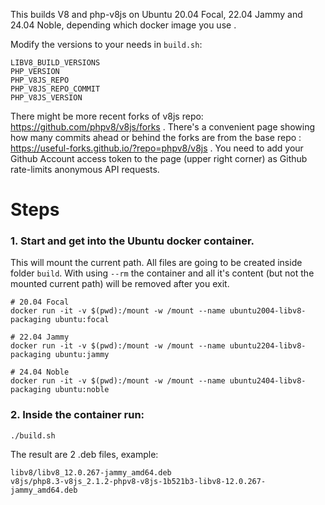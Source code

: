 This builds V8 and php-v8js on Ubuntu 20.04 Focal, 22.04 Jammy and 24.04 Noble, depending which docker image you use .

Modify the versions to your needs in `build.sh`:
```
LIBV8_BUILD_VERSIONS
PHP_VERSION
PHP_V8JS_REPO
PHP_V8JS_REPO_COMMIT
PHP_V8JS_VERSION
```

There might be more recent forks of v8js repo: https://github.com/phpv8/v8js/forks . There's a convenient page showing how many commits ahead or behind the forks are from the base repo : https://useful-forks.github.io/?repo=phpv8/v8js . You need to add your Github Account access token to the page (upper right corner) as Github rate-limits anonymous API requests.

# Steps

### 1. Start and get into the Ubuntu docker container.
This will mount the current path. All files are going to be created inside folder `build`.
With using `--rm` the container and all it's content (but not the mounted current path) will be removed after you exit.

```
# 20.04 Focal
docker run -it -v $(pwd):/mount -w /mount --name ubuntu2004-libv8-packaging ubuntu:focal

# 22.04 Jammy
docker run -it -v $(pwd):/mount -w /mount --name ubuntu2204-libv8-packaging ubuntu:jammy

# 24.04 Noble
docker run -it -v $(pwd):/mount -w /mount --name ubuntu2404-libv8-packaging ubuntu:noble
```

### 2. Inside the container run:

```
./build.sh
```

The result are 2 .deb files, example:
```
libv8/libv8_12.0.267-jammy_amd64.deb
v8js/php8.3-v8js_2.1.2-phpv8-v8js-1b521b3-libv8-12.0.267-jammy_amd64.deb
```
